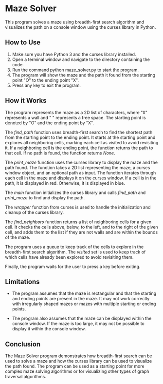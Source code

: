 # Maze Solver

This program solves a maze using breadth-first search algorithm and visualizes the path on a console window using the curses library in Python.

## How to Use

1. Make sure you have Python 3 and the curses library installed.
2. Open a terminal window and navigate to the directory containing the code.
3. Run the command python maze_solver.py to start the program.
4. The program will show the maze and the path it found from the starting point "O" to the ending point "X".
5. Press any key to exit the program.

## How it Works

The program represents the maze as a 2D list of characters, where "#" represents a wall and " " represents a free space. The starting point is denoted by "O" and the ending point by "X".

The *find_path* function uses breadth-first search to find the shortest path from the starting point to the ending point. It starts at the starting point and explores all neighboring cells, marking each cell as visited to avoid revisiting it. If a neighboring cell is the ending point, the function returns the path to that cell. If no path is found, the function returns *None*.

The *print_maze* function uses the curses library to display the maze and the path found. The function takes a 2D list representing the maze, a curses window object, and an optional path as input. The function iterates through each cell in the maze and displays it on the curses window. If a cell is in the path, it is displayed in red. Otherwise, it is displayed in blue.

The *main* function initializes the curses library and calls *find_path* and *print_maze* to find and display the path.

The *wrapper* function from curses is used to handle the initialization and cleanup of the curses library.

The *find_neighbors* function returns a list of neighboring cells for a given cell. It checks the cells above, below, to the left, and to the right of the given cell, and adds them to the list if they are not walls and are within the bounds of the maze.

The program uses a queue to keep track of the cells to explore in the breadth-first search algorithm. The *visited* set is used to keep track of which cells have already been explored to avoid revisiting them.

Finally, the program waits for the user to press a key before exiting.


## Limitations

- The program assumes that the maze is rectangular and that the starting and ending points are present in the maze. It may not work correctly with irregularly shaped mazes or mazes with multiple starting or ending points.

- The program also assumes that the maze can be displayed within the console window. If the maze is too large, it may not be possible to display it within the console window.

## Conclusion

The Maze Solver program demonstrates how breadth-first search can be used to solve a maze and how the curses library can be used to visualize the path found. The program can be used as a starting point for more complex maze solving algorithms or for visualizing other types of graph traversal algorithms.
